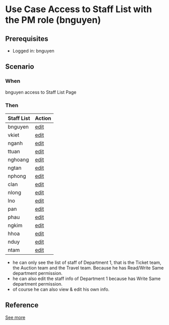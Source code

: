 # Use Case Access to Staff List with the PM role (bnguyen)

## Prerequisites 
- Logged in: bnguyen 

## Scenario 
### When
bnguyen access to Staff List Page &nbsp;

### Then 
| Staff List | Action
| ---- | ---- |
| bnguyen | [edit]() |
| vkiet | [edit]() |
| nganh | [edit]() |
| ttuan | [edit]() |
| nghoang | [edit]() |
| ngtan | [edit]() |
| nphong | [edit]() |
| clan | [edit]() |
| nlong | [edit]() |
| lno | [edit]() |
| pan | [edit]() |
| phau | [edit]() |
| ngkim | [edit]() |
| hhoa | [edit]() |
| nduy | [edit]() |
| ntam | [edit]() |

- he can only see the list of staff of Department 1, that is the Ticket team, the Auction team and the Travel team. Because he has Read/Write Same department permission.
- he can also edit the staff info of Department 1 because has Write Same department permission. 
- of course he can also view & edit his own info.
## Reference 
[See more](d1_managers_role_group.md)
